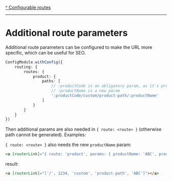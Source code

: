 [^ Configurable routes](../README.md)

---

# Additional route parameters

Additional route parameters can be configured to make the URL more specific, which can be useful for SEO.

```typescript
ConfigModule.withConfig({
    routing: {
        routes: {
            product: { 
                paths: [
                    // :productCode is an obligatory param, as it's present in default url
                    // :productName is a new param
                    ':productCode/custom/product-path/:productName'
                ] 
            }
        }
    }
})
```

Then additional params are also needed in `{ route: <route> }` (otherwise path cannot be generated). Examples:

`{ route: <route> }` also needs the new `productName` param:

```html
<a [routerLink]="{ route: 'product', params: { productName: 'ABC', productCode: 1234 } } | cxUrl"></a>
```

result:

```html
<a [routerLink]="['/', 1234, 'custom', 'product-path', 'ABC']"></a>
```

